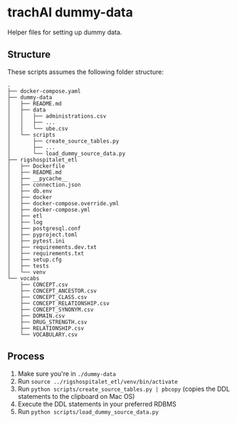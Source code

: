# trachAI dummy-data
Helper files for setting up dummy data.

## Structure
These scripts assumes the following folder structure:

```
.
├── docker-compose.yaml
├── dummy-data
│   ├── README.md
│   ├── data
│   │   ├── administrations.csv
│   │   ├── ...
│   │   └── ube.csv
│   └── scripts
│       ├── create_source_tables.py
│       ├── ...
│       └── load_dummy_source_data.py
├── rigshospitalet_etl
│   ├── Dockerfile
│   ├── README.md
│   ├── __pycache__
│   ├── connection.json
│   ├── db.env
│   ├── docker
│   ├── docker-compose.override.yml
│   ├── docker-compose.yml
│   ├── etl
│   ├── log
│   ├── postgresql.conf
│   ├── pyproject.toml
│   ├── pytest.ini
│   ├── requirements.dev.txt
│   ├── requirements.txt
│   ├── setup.cfg
│   ├── tests
│   └── venv
└── vocabs
    ├── CONCEPT.csv
    ├── CONCEPT_ANCESTOR.csv
    ├── CONCEPT_CLASS.csv
    ├── CONCEPT_RELATIONSHIP.csv
    ├── CONCEPT_SYNONYM.csv
    ├── DOMAIN.csv
    ├── DRUG_STRENGTH.csv
    ├── RELATIONSHIP.csv
    └── VOCABULARY.csv
```

## Process
1. Make sure you're in `./dummy-data`
2. Run `source ../rigshospitalet_etl/venv/bin/activate`
3. Run `python scripts/create_source_tables.py | pbcopy` (copies the DDL statements to the clipboard on Mac OS)
4. Execute the DDL statements in your preferred RDBMS
5. Run `python scripts/load_dummy_source_data.py`

